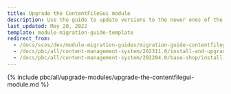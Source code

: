 ```yaml
---
title: Upgrade the ContentFileGui module
description: Use the guide to update versions to the newer ones of the ContentFileGui module.
last_updated: May 20, 2022
template: module-migration-guide-template
redirect_from:
  - /docs/scos/dev/module-migration-guides/migration-guide-contentfilegui.html
  - /docs/pbc/all/content-management-system/202311.0/install-and-upgrade/upgrade-modules/upgrade-the-contentfilegui-module.html
  - /docs/pbc/all/content-management-system/202204.0/base-shop/install-and-upgrade/upgrade-modules/upgrade-the-contentfilegui-module.html
---
```


{% include pbc/all/upgrade-modules/upgrade-the-contentfilegui-module.md %} <!-- To edit, see /_includes/pbc/all/upgrade-modules/upgrade-the-contentfilegui-module.md -->
